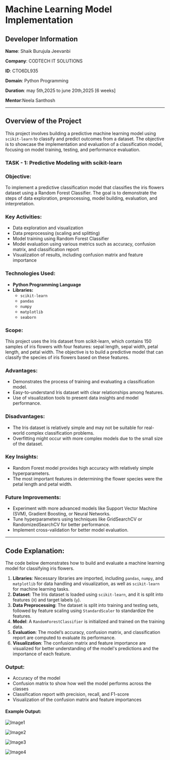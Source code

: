 # Machine Learning Model Implementation

## Developer Information

**Name**: Shaik Burujula Jeevanbi

**Company**: CODTECH IT SOLUTIONS  

**ID**: CTO6DL935 

**Domain**: Python Programming 

**Duration**: may 5th,2025 to june 20th,2025 [6 weeks]

**Mentor**:Neela Santhosh

---

## Overview of the Project

This project involves building a predictive machine learning model using `scikit-learn` to classify and predict outcomes from a dataset. The objective is to showcase the implementation and evaluation of a classification model, focusing on model training, testing, and performance evaluation.

### TASK - 1: Predictive Modeling with scikit-learn

### Objective:
To implement a predictive classification model that classifies the iris flowers dataset using a Random Forest Classifier. The goal is to demonstrate the steps of data exploration, preprocessing, model building, evaluation, and interpretation.

### Key Activities:
- Data exploration and visualization
- Data preprocessing (scaling and splitting)
- Model training using Random Forest Classifier
- Model evaluation using various metrics such as accuracy, confusion matrix, and classification report
- Visualization of results, including confusion matrix and feature importance

### Technologies Used:
- **Python Programming Language**
- **Libraries:**
  - `scikit-learn`
  - `pandas`
  - `numpy`
  - `matplotlib`
  - `seaborn`

### Scope:
This project uses the Iris dataset from scikit-learn, which contains 150 samples of iris flowers with four features: sepal length, sepal width, petal length, and petal width. The objective is to build a predictive model that can classify the species of iris flowers based on these features.

### Advantages:
- Demonstrates the process of training and evaluating a classification model.
- Easy-to-understand Iris dataset with clear relationships among features.
- Use of visualization tools to present data insights and model performance.

### Disadvantages:
- The Iris dataset is relatively simple and may not be suitable for real-world complex classification problems.
- Overfitting might occur with more complex models due to the small size of the dataset.

### Key Insights:
- Random Forest model provides high accuracy with relatively simple hyperparameters.
- The most important features in determining the flower species were the petal length and petal width.

### Future Improvements:
- Experiment with more advanced models like Support Vector Machine (SVM), Gradient Boosting, or Neural Networks.
- Tune hyperparameters using techniques like GridSearchCV or RandomizedSearchCV for better performance.
- Implement cross-validation for better model evaluation.

---

## Code Explanation:

The code below demonstrates how to build and evaluate a machine learning model for classifying iris flowers.

1. **Libraries**: Necessary libraries are imported, including `pandas`, `numpy`, and `matplotlib` for data handling and visualization, as well as `scikit-learn` for machine learning tasks.
2. **Dataset**: The Iris dataset is loaded using `scikit-learn`, and it is split into features (`X`) and target labels (`y`).
3. **Data Preprocessing**: The dataset is split into training and testing sets, followed by feature scaling using `StandardScaler` to standardize the features.
4. **Model**: A `RandomForestClassifier` is initialized and trained on the training data.
5. **Evaluation**: The model’s accuracy, confusion matrix, and classification report are computed to evaluate its performance.
6. **Visualization**: The confusion matrix and feature importance are visualized for better understanding of the model's predictions and the importance of each feature.

### Output:
- Accuracy of the model
- Confusion matrix to show how well the model performs across the classes
- Classification report with precision, recall, and F1-score
- Visualization of the confusion matrix and feature importances

#### Example Output:

![Image1](image1.png)

![Image2](image2.png)

![Image3](image3.png)

![Image4](image4.png)

